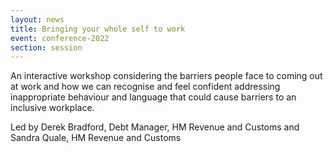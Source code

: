 ```yaml
---
layout: news
title: Bringing your whole self to work
event: conference-2022
section: session
---
```

An interactive workshop considering the barriers people face to coming out at work and how we can recognise and feel confident addressing inappropriate behaviour and language that could cause barriers to an inclusive workplace.

Led by Derek Bradford, Debt Manager, HM Revenue and Customs and Sandra Quale, HM Revenue and Customs